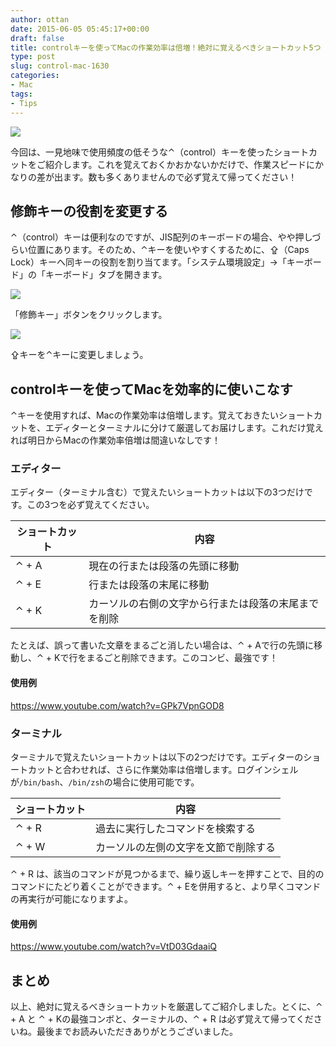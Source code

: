 ```yaml
---
author: ottan
date: 2015-06-05 05:45:17+00:00
draft: false
title: controlキーを使ってMacの作業効率は倍増！絶対に覚えるべきショートカット5つ
type: post
slug: control-mac-1630
categories:
- Mac
tags:
- Tips
---
```


![](/uploads/2015/06/150604-5570406aec37e.jpg)

今回は、一見地味で使用頻度の低そうな⌃（control）キーを使ったショートカットをご紹介します。これを覚えておくかおかないかだけで、作業スピードにかなりの差が出ます。数も多くありませんので必ず覚えて帰ってください！

## 修飾キーの役割を変更する

⌃（control）キーは便利なのですが、JIS配列のキーボードの場合、やや押しづらい位置にあります。そのため、⌃キーを使いやすくするために、⇪（Caps Lock）キーへ同キーの役割を割り当てます。「システム環境設定」→「キーボード」の「キーボード」タブを開きます。

![](/uploads/2015/06/150604-557041e1cf1b9.png)

「修飾キー」ボタンをクリックします。

![](/uploads/2015/06/150604-557041e527e1c.png)

⇪キーを⌃キーに変更しましょう。

## controlキーを使ってMacを効率的に使いこなす

⌃キーを使用すれば、Macの作業効率は倍増します。覚えておきたいショートカットを、エディターとターミナルに分けて厳選してお届けします。これだけ覚えれば明日からMacの作業効率倍増は間違いなしです！

### エディター

エディター（ターミナル含む）で覚えたいショートカットは以下の3つだけです。この3つを必ず覚えてください。

| ショートカット | 内容                                                 |
| -------------- | ---------------------------------------------------- |
| ⌃ + A          | 現在の行または段落の先頭に移動                       |
| ⌃ + E          | 行または段落の末尾に移動                             |
| ⌃ + K          | カーソルの右側の文字から行または段落の末尾までを削除 |

たとえば、誤って書いた文章をまるごと消したい場合は、⌃ + Aで行の先頭に移動し、⌃ + Kで行をまるごと削除できます。このコンビ、最強です！

#### 使用例

<https://www.youtube.com/watch?v=GPk7VpnGOD8>

### ターミナル

ターミナルで覚えたいショートカットは以下の2つだけです。エディターのショートカットと合わせれば、さらに作業効率は倍増します。ログインシェルが`/bin/bash`、`/bin/zsh`の場合に使用可能です。

| ショートカット | 内容                                 |
| -------------- | ------------------------------------ |
| ⌃ + R          | 過去に実行したコマンドを検索する     |
| ⌃ + W          | カーソルの左側の文字を文節で削除する |

⌃ + R は、該当のコマンドが見つかるまで、繰り返しキーを押すことで、目的のコマンドにたどり着くことができます。⌃ + Eを併用すると、より早くコマンドの再実行が可能になりますよ。

#### 使用例

<https://www.youtube.com/watch?v=VtD03GdaaiQ>

## まとめ

以上、絶対に覚えるべきショートカットを厳選してご紹介しました。とくに、⌃ + A と ⌃ + Kの最強コンボと、ターミナルの、⌃ + R は必ず覚えて帰ってくださいね。最後までお読みいただきありがとうございました。
